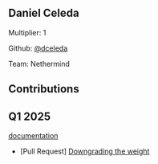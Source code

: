 ## Daniel Celeda
Multiplier: 1

Github: [@dceleda](https://github.com/dceleda)

Team: Nethermind

## Contributions
## Q1 2025

[documentation](https://github.com/protocolguild/documentation)
* [Pull Request] [Downgrading the weight](https://github.com/protocolguild/documentation/pull/313)
